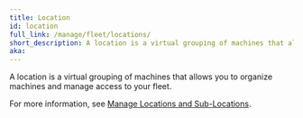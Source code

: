 ```yaml
---
title: Location
id: location
full_link: /manage/fleet/locations/
short_description: A location is a virtual grouping of machines that allows you to organize machines and manage access to your fleet.
aka:
---
```


A location is a virtual grouping of machines that allows you to organize machines and manage access to your fleet.

For more information, see [Manage Locations and Sub-Locations](/manage/fleet/locations/).
